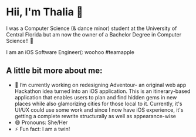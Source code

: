 # Hii, I'm Thalia 🐳

I was a Computer Science (& dance minor) student at the University of Central Florida but am now the owner of a Bachelor Degree in Computer Science!! 🥳

I am an iOS Software Engineer(: woohoo #teamapple

## **A little bit more about me:**
- 🔭 I’m currently working on redesigning Adventour- an original web app Hackathon idea turned into an iOS application. This is an itinerary-based application that enables users to plan and find hidden gems in new places while also glamorizing cities for those local to it. Currently, it's UI/UX could use some work and since I now have iOS experience, it's getting a complete rewrite structurally as well as appearance-wise
- 😄 Pronouns: She/Her
- ⚡ Fun fact: I am a twin! 

<!--
**ThaliaLa/ThaliaLa** is a ✨ _special_ ✨ repository because its `README.md` (this file) appears on your GitHub profile.

Here are some ideas to get you started:

- 🔭 I’m currently working on ...
- 🌱 I’m currently learning ...
- 👯 I’m looking to collaborate on ...
- 🤔 I’m looking for help with ...
- 💬 Ask me about ...
- 📫 How to reach me: ...
- 😄 Pronouns: ...
- ⚡ Fun fact: ...
-->
